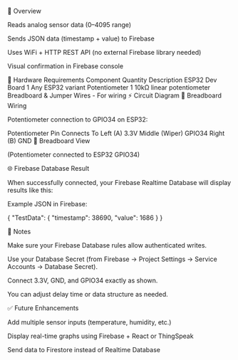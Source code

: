 🧠 Overview

Reads analog sensor data (0–4095 range)

Sends JSON data (timestamp + value) to Firebase

Uses WiFi + HTTP REST API (no external Firebase library needed)

Visual confirmation in Firebase console

🧰 Hardware Requirements
Component	Quantity	Description
ESP32 Dev Board	1	Any ESP32 variant
Potentiometer	1	10kΩ linear potentiometer
Breadboard & Jumper Wires	-	For wiring
⚡ Circuit Diagram
🧩 Breadboard Wiring

Potentiometer connection to GPIO34 on ESP32:

Potentiometer Pin	Connects To
Left (A)	3.3V
Middle (Wiper)	GPIO34
Right (B)	GND
📸 Breadboard View

(Potentiometer connected to ESP32 GPIO34)

🌐 Firebase Database Result

When successfully connected, your Firebase Realtime Database will display results like this:

Example JSON in Firebase:

{
  "TestData": {
    "timestamp": 38690,
    "value": 1686
  }
}

🧩 Notes

Make sure your Firebase Database rules allow authenticated writes.

Use your Database Secret (from Firebase → Project Settings → Service Accounts → Database Secret).

Connect 3.3V, GND, and GPIO34 exactly as shown.

You can adjust delay time or data structure as needed.

✅ Future Enhancements

Add multiple sensor inputs (temperature, humidity, etc.)

Display real-time graphs using Firebase + React or ThingSpeak

Send data to Firestore instead of Realtime Database
